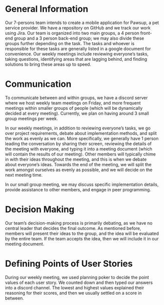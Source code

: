 # General Information

Our 7-persons team intends to create a mobile application for Pawsup, a pet service provider. We have a repository on GitHub and we track our work using Jira. Our team is organized into two main groups, a 4 person front-end group and a 3 person back-end group; we may also divide these groups further depending on the task. The tasks and whoever is responsible for these tasks are generally listed in a google document for convenience. Our weekly meetings include reviewing everyone’s tasks, taking questions, identifying areas that are lagging behind, and finding solutions to bring these areas up to speed.

# Communication

To communicate between and within groups, we have a discord server where we host weekly team meetings on Friday, and more frequent meetings within smaller groups of people (which will be dynamically decided at every meeting). Currently, we plan on having around 3 small group meetings per week.

In our weekly meetings, in addition to reviewing everyone’s tasks, we go over project requirements, debate about implementation methods, and split the work as evenly as we can. More specifically, we generally have 1 person leading the conversation by sharing their screen, reviewing the details of the meeting with everyone, and typing it into a meeting document (which will contain the results of our meeting). Other members will typically chime in with their ideas throughout the meeting, and this is when we debate about everyone’s ideas. Towards the end of the meeting, we will split the work amongst ourselves as evenly as possible, and we will decide on the next meeting time.

In our small group meeting, we may discuss specific implementation details, provide assistance to other members, and engage in peer programming.


# Decision Making

Our team’s decision-making process is primarily debating, as we have no central leader that decides the final outcome. As mentioned before, members will present their ideas to the group, and the idea will be evaluated by the entire team. If the team accepts the idea, then we will include it in our meeting document.

# Defining Points of User Stories

During our weekly meeting, we used planning poker to decide the point values of each user story. We counted down and then typed our answers into a discord channel. The lowest and highest values explained their reasoning for their scores, and then we usually settled on a score in between.
